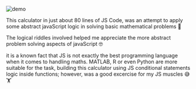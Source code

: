 ![demo](demo.gif)

This calculator in just about 80 lines of JS Code, was an attempt to apply some abstract javaScript logic in solving basic mathematical problems 🧮

The logical riddles involved helped me appreciate the more abstract problem solving aspects of javaScript 	&#x1F913;

it is a known fact that JS is not exactly the best programming language when it comes to handling maths. MATLAB, R or even Python are more suitable for the task, building this calculator using JS conditional statements logic inside functions; however, was a good excercise for my JS muscles 😅	🏋️ 
